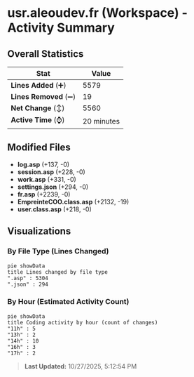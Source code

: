 # usr.aleoudev.fr (Workspace) - Activity Summary 

## Overall Statistics

| Stat                   | Value                                                             |
| ---------------------- | ----------------------------------------------------------------- |
| **Lines Added** (➕)   | 5579                                          |
| **Lines Removed** (➖) | 19                                        |
| **Net Change** (↕)    | 5560                |
| **Active Time** (⌚)   | 20 minutes |


## Modified Files
- **log.asp** (+137, -0)
- **session.asp** (+228, -0)
- **work.asp** (+331, -0)
- **settings.json** (+294, -0)
- **fr.asp** (+2239, -0)
- **EmpreinteCOO.class.asp** (+2132, -19)
- **user.class.asp** (+218, -0)

## Visualizations

### By File Type (Lines Changed)

```mermaid
pie showData
title Lines changed by file type
".asp" : 5304
".json" : 294
```

### By Hour (Estimated Activity Count)

```mermaid
pie showData
title Coding activity by hour (count of changes)
"11h" : 5
"13h" : 2
"14h" : 10
"16h" : 3
"17h" : 2
```


> **Last Updated:** 10/27/2025, 5:12:54 PM